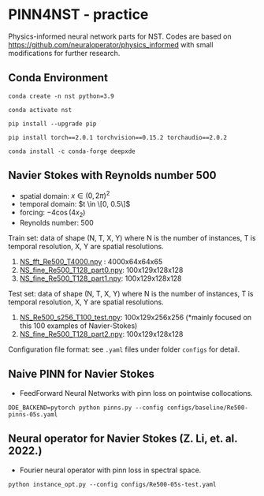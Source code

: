 # PINN4NST - practice
Physics-informed neural network parts for NST. Codes are based on https://github.com/neuraloperator/physics_informed with small modifications for further research.

## Conda Environment
```
conda create -n nst python=3.9

conda activate nst

pip install --upgrade pip

pip install torch==2.0.1 torchvision==0.15.2 torchaudio==2.0.2

conda install -c conda-forge deepxde
```

## Navier Stokes with Reynolds number 500
- spatial domain: $x\in (0, 2\pi)^2$
- temporal domain: $t \in \[0, 0.5\]$
- forcing: $-4\cos(4x_2)$
- Reynolds number: 500

Train set: data of shape (N, T, X, Y) where N is the number of instances, T is temporal resolution, X, Y are spatial resolutions. 
1. [NS_fft_Re500_T4000.npy](https://hkzdata.s3.us-west-2.amazonaws.com/PINO/data/NS_fft_Re500_T4000.npy) : 4000x64x64x65
2. [NS_fine_Re500_T128_part0.npy](https://hkzdata.s3.us-west-2.amazonaws.com/PINO/data/NS_fine_Re500_T128_part0.npy): 100x129x128x128
3. [NS_fine_Re500_T128_part1.npy](https://hkzdata.s3.us-west-2.amazonaws.com/PINO/data/NS_fine_Re500_T128_part1.npy): 100x129x128x128

Test set: data of shape (N, T, X, Y) where N is the number of instances, T is temporal resolution, X, Y are spatial resolutions. 
1. [NS_Re500_s256_T100_test.npy](https://hkzdata.s3.us-west-2.amazonaws.com/PINO/data/NS_Re500_s256_T100_test.npy): 100x129x256x256    (*mainly focused on this 100 examples of Navier-Stokes)
2. [NS_fine_Re500_T128_part2.npy](https://hkzdata.s3.us-west-2.amazonaws.com/PINO/data/NS_fine_Re500_T128_part2.npy): 100x129x128x128

Configuration file format: see `.yaml` files under folder `configs` for detail. 

## Naive PINN for Navier Stokes
- FeedForward Neural Networks with pinn loss on pointwise collocations.
```
DDE_BACKEND=pytorch python pinns.py --config configs/baseline/Re500-pinns-05s.yaml
```

## Neural operator for Navier Stokes (Z. Li, et. al. 2022.)
- Fourier neural operator with pinn loss in spectral space.
```
python instance_opt.py --config configs/Re500-05s-test.yaml
```
